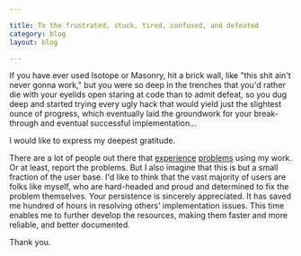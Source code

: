 ```yaml
---

title: To the frustrated, stuck, tired, confused, and defeated
category: blog
layout: blog

---
```


If you have ever used Isotope or Masonry, hit a brick wall, like "this shit ain't never gonna work," but you were so deep in the trenches that you'd rather die with your eyelids open staring at code than to admit defeat, so you dug deep and started trying every ugly hack that would yield just the slightest ounce of progress, which eventually laid the groundwork for your break-through and eventual successful implementation...

I would like to express my deepest gratitude.

There are a lot of people out there that [experience](http://stackoverflow.com/search?q=masonry) [problems](http://stackoverflow.com/search?q=isotope) using my work. Or at least, report the problems. But I also imagine that this is but a small fraction of the user base. I'd like to think that the vast majority of users are folks like myself, who are hard-headed and proud and determined to fix the problem themselves. Your persistence is sincerely appreciated. It has saved me hundred of hours in resolving others' implementation issues. This time enables me to further develop the resources, making them faster and more reliable, and better documented.

Thank you.